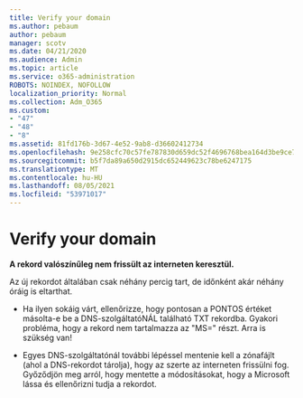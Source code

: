 ```yaml
---
title: Verify your domain
ms.author: pebaum
author: pebaum
manager: scotv
ms.date: 04/21/2020
ms.audience: Admin
ms.topic: article
ms.service: o365-administration
ROBOTS: NOINDEX, NOFOLLOW
localization_priority: Normal
ms.collection: Adm_O365
ms.custom:
- "47"
- "48"
- "8"
ms.assetid: 81fd176b-3d67-4e52-9ab8-d36602412734
ms.openlocfilehash: 9e258cfc70c57fe787830d659dc52f4696768bea164d3be9ce7bcb9e7123c5a9
ms.sourcegitcommit: b5f7da89a650d2915dc652449623c78be6247175
ms.translationtype: MT
ms.contentlocale: hu-HU
ms.lasthandoff: 08/05/2021
ms.locfileid: "53971017"
---
```

# <a name="verify-your-domain"></a>Verify your domain

 **A rekord valószínűleg nem frissült az interneten keresztül.**
  
Az új rekordot általában csak néhány percig tart, de időnként akár néhány óráig is eltarthat. 
  
- Ha ilyen sokáig várt, ellenőrizze, hogy pontosan a PONTOS értéket másolta-e be a DNS-szolgáltatóNÁL található TXT rekordba. Gyakori probléma, hogy a rekord nem tartalmazza az "MS=" részt. Arra is szükség van!

- Egyes DNS-szolgáltatónál további lépéssel mentenie kell a zónafájlt (ahol a DNS-rekordot tárolja), hogy az szerte az interneten frissülni fog. Győződjön meg arról, hogy mentette a módosításokat, hogy a Microsoft lássa és ellenőrizni tudja a rekordot.
